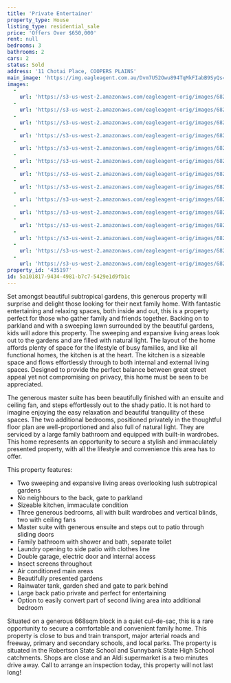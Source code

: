 ```yaml
---
title: 'Private Entertainer'
property_type: House
listing_type: residential_sale
price: 'Offers Over $650,000'
rent: null
bedrooms: 3
bathrooms: 2
cars: 2
status: Sold
address: '11 Chotai Place, COOPERS PLAINS'
main_image: 'https://img.eagleagent.com.au/Dvm7U52Owu894TqMkFIabB9SyQs=/1280x854/smart/https://s3-us-west-2.amazonaws.com/eagleagent-orig/images/6821613/127050058-image-M.jpg'
images:
  -
    url: 'https://s3-us-west-2.amazonaws.com/eagleagent-orig/images/6821626/127050058-image-N.jpg'
  -
    url: 'https://s3-us-west-2.amazonaws.com/eagleagent-orig/images/6821625/127050058-image-L.jpg'
  -
    url: 'https://s3-us-west-2.amazonaws.com/eagleagent-orig/images/6821624/127050058-image-K.jpg'
  -
    url: 'https://s3-us-west-2.amazonaws.com/eagleagent-orig/images/6821623/127050058-image-J.jpg'
  -
    url: 'https://s3-us-west-2.amazonaws.com/eagleagent-orig/images/6821622/127050058-image-I.jpg'
  -
    url: 'https://s3-us-west-2.amazonaws.com/eagleagent-orig/images/6821621/127050058-image-H.jpg'
  -
    url: 'https://s3-us-west-2.amazonaws.com/eagleagent-orig/images/6821620/127050058-image-G.jpg'
  -
    url: 'https://s3-us-west-2.amazonaws.com/eagleagent-orig/images/6821619/127050058-image-F.jpg'
  -
    url: 'https://s3-us-west-2.amazonaws.com/eagleagent-orig/images/6821618/127050058-image-E.jpg'
  -
    url: 'https://s3-us-west-2.amazonaws.com/eagleagent-orig/images/6821617/127050058-image-D.jpg'
  -
    url: 'https://s3-us-west-2.amazonaws.com/eagleagent-orig/images/6821616/127050058-image-C.jpg'
  -
    url: 'https://s3-us-west-2.amazonaws.com/eagleagent-orig/images/6821615/127050058-image-B.jpg'
  -
    url: 'https://s3-us-west-2.amazonaws.com/eagleagent-orig/images/6821614/127050058-image-A.jpg'
  -
    url: 'https://s3-us-west-2.amazonaws.com/eagleagent-orig/images/6821613/127050058-image-M.jpg'
property_id: '435197'
id: 5a101817-9434-4981-b7c7-5429e1d9fb1c
---
```

Set amongst beautiful subtropical gardens, this generous property will surprise and delight those looking for their next family home. With fantastic entertaining and relaxing spaces, both inside and out, this is a property perfect for those who gather family and friends together. Backing on to parkland and with a sweeping lawn surrounded by the beautiful gardens, kids will adore this property. The sweeping and expansive living areas look out to the gardens and are filled with natural light. The layout of the home affords plenty of space for the lifestyle of busy families, and like all functional homes, the kitchen is at the heart. The kitchen is a sizeable space and flows effortlessly through to both internal and external living spaces. Designed to provide the perfect balance between great street appeal yet not compromising on privacy, this home must be seen to be appreciated.

The generous master suite has been beautifully finished with an ensuite and ceiling fan, and steps effortlessly out to the shady patio. It is not hard to imagine enjoying the easy relaxation and beautiful tranquility of these spaces. The two additional bedrooms, positioned privately in the thoughtful floor plan are well-proportioned and also full of natural light. They are serviced by a large family bathroom and equipped with built-in wardrobes. This home represents an opportunity to secure a stylish and immaculately presented property, with all the lifestyle and convenience this area has to offer.

This property features:

*  Two sweeping and expansive living areas overlooking lush subtropical gardens
*  No neighbours to the back, gate to parkland
*  Sizeable kitchen, immaculate condition
*  Three generous bedrooms, all with built wardrobes and vertical blinds, two with ceiling fans
*  Master suite with generous ensuite and steps out to patio through sliding doors
*  Family bathroom with shower and bath, separate toilet
*  Laundry opening to side patio with clothes line
*  Double garage, electric door and internal access
*  Insect screens throughout
*  Air conditioned main areas
*  Beautifully presented gardens
*  Rainwater tank, garden shed and gate to park behind
*  Large back patio private and perfect for entertaining
*  Option to easily convert part of second living area into additional bedroom

Situated on a generous 668sqm block in a quiet cul-de-sac, this is a rare opportunity to secure a comfortable and convenient family home. This property is close to bus and train transport, major arterial roads and freeway, primary and secondary schools, and local parks. The property is situated in the Robertson State School and Sunnybank State High School catchments. Shops are close and an Aldi supermarket is a two minutes drive away. Call to arrange an inspection today, this property will not last long!